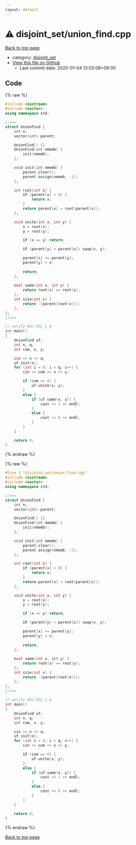 ```yaml
---
layout: default
---
```


<!-- mathjax config similar to math.stackexchange -->
<script type="text/javascript" async
  src="https://cdnjs.cloudflare.com/ajax/libs/mathjax/2.7.5/MathJax.js?config=TeX-MML-AM_CHTML">
</script>
<script type="text/x-mathjax-config">
  MathJax.Hub.Config({
    TeX: { equationNumbers: { autoNumber: "AMS" }},
    tex2jax: {
      inlineMath: [ ['$','$'] ],
      processEscapes: true
    },
    "HTML-CSS": { matchFontHeight: false },
    displayAlign: "left",
    displayIndent: "2em"
  });
</script>

<script type="text/javascript" src="https://cdnjs.cloudflare.com/ajax/libs/jquery/3.4.1/jquery.min.js"></script>
<script src="https://cdn.jsdelivr.net/npm/jquery-balloon-js@1.1.2/jquery.balloon.min.js" integrity="sha256-ZEYs9VrgAeNuPvs15E39OsyOJaIkXEEt10fzxJ20+2I=" crossorigin="anonymous"></script>
<script type="text/javascript" src="../../assets/js/copy-button.js"></script>
<link rel="stylesheet" href="../../assets/css/copy-button.css" />


# :warning: disjoint_set/union_find.cpp

<a href="../../index.html">Back to top page</a>

* category: <a href="../../index.html#334b410b60c6352c539a44a5cc4509bc">disjoint_set</a>
* <a href="{{ site.github.repository_url }}/blob/master/disjoint_set/union_find.cpp">View this file on GitHub</a>
    - Last commit date: 2020-01-04 13:03:08+09:00




## Code

<a id="unbundled"></a>
{% raw %}
```cpp
#include <iostream>
#include <vector>
using namespace std;

//===
struct UnionFind {
    int n;
    vector<int> parent;

    UnionFind() {}
    UnionFind(int nmemb) {
        init(nmemb);
    };

    void init(int nmemb) {
        parent.clear();
        parent.assign(nmemb, -1);
    };

    int root(int x) {
        if (parent[x] < 0) {
            return x;
        }
        return parent[x] = root(parent[x]);
    };

    void unite(int x, int y) {
        x = root(x);
        y = root(y);

        if (x == y) return;

        if (parent[y] < parent[x]) swap(x, y);

        parent[x] += parent[y];
        parent[y] = x;
        
        return;
    };
    
    bool same(int x, int y) {
        return root(x) == root(y);
    };
    int size(int x) {
        return -(parent[root(x)]);
    };
};
//===

// verify AOJ DSL_1_A
int main()
{
    UnionFind uf;
    int n, q;
    int com, x, y;

    cin >> n >> q;
    uf.init(n);
    for (int i = 0; i < q; i++) {
        cin >> com >> x >> y;

        if (com == 0) {
            uf.unite(x, y);
        }
        else {
            if (uf.same(x, y)) {
                cout << 1 << endl;
            }
            else {
                cout << 0 << endl;
            }
        }
    }

    return 0;
}

```
{% endraw %}

<a id="bundled"></a>
{% raw %}
```cpp
#line 1 "disjoint_set/union_find.cpp"
#include <iostream>
#include <vector>
using namespace std;

//===
struct UnionFind {
    int n;
    vector<int> parent;

    UnionFind() {}
    UnionFind(int nmemb) {
        init(nmemb);
    };

    void init(int nmemb) {
        parent.clear();
        parent.assign(nmemb, -1);
    };

    int root(int x) {
        if (parent[x] < 0) {
            return x;
        }
        return parent[x] = root(parent[x]);
    };

    void unite(int x, int y) {
        x = root(x);
        y = root(y);

        if (x == y) return;

        if (parent[y] < parent[x]) swap(x, y);

        parent[x] += parent[y];
        parent[y] = x;
        
        return;
    };
    
    bool same(int x, int y) {
        return root(x) == root(y);
    };
    int size(int x) {
        return -(parent[root(x)]);
    };
};
//===

// verify AOJ DSL_1_A
int main()
{
    UnionFind uf;
    int n, q;
    int com, x, y;

    cin >> n >> q;
    uf.init(n);
    for (int i = 0; i < q; i++) {
        cin >> com >> x >> y;

        if (com == 0) {
            uf.unite(x, y);
        }
        else {
            if (uf.same(x, y)) {
                cout << 1 << endl;
            }
            else {
                cout << 0 << endl;
            }
        }
    }

    return 0;
}

```
{% endraw %}

<a href="../../index.html">Back to top page</a>

